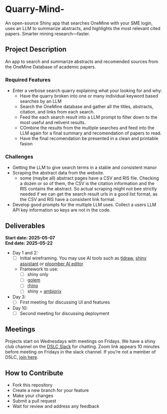 # Quarry-Mind-
An open-source Shiny app that searches OneMine with your SME login, uses an LLM to summarize abstracts, and highlights the most relevant cited papers. Smarter mining research—faster.

## Project Description

An app to search and summarize abstracts and recomended sources from the OneMine Database of academic papers.

### Required Features

- Enter a verbose search quarry explaining what your looking for and why:
  - Have the quarry broken into one or many individual keyword based searches by an LLM
  - Search the OneMine database and gather all the titles, abstracts, citation, and links from each search.
  - Feed the each search result into a LLM prompt to filter down to the most useful and relivent results.
  - COmbine the results from the multiple searches and feed into the LLM again for a final summary and recomendation of papers to read.
  - Have the final recomendation be presented in a clean and printable fasion
  
### Challenges

- Getting the LLM to give search terms in a stable and consistent manor
- Scraping the abstract data from the website.
  - some (maybe all) abstract pages have a CSV and RIS file.  Checking a dozen or so of them, the CSV is the citation information and the RIS contains the abstract.  So actual scraping might not bee strictly needed if we can get the search result urls in a good list format, as the CSV and RIS have a consistent link format.
- Develop good prompts for the multiple LLM uses.  Collect a users LLM API key information so keys are not in the code.
  
  
## Deliverables

**Start date: 2025-05-07**  
**End date: 2025-05-22**

- Day 1 and 2:
  - [ ] Initial wireframing. You may use AI tools such as
    [tldraw](https://www.tldraw.com/), [shiny
    assistant](https://gallery.shinyapps.io/assistant/#) or [ploomber AI
    editor](https://editor.ploomber.io/)
  - Framework to use:
    - [ ] shiny only
    - [ ] [golem](https://github.com/ThinkR-open/golem)
    - [ ] [rhino](https://github.com/Appsilon/rhino)
    - [ ] shiny + [ambiorix](https://ambiorix.dev/)
- Day 3:
  - [ ] First meeting for discussing UI and features
- Day 10:
  - [ ] Second meeting for discussing deployment
  
## Meetings

Projects start on Wednesdays with meetings on Fridays. We have a shiny
club channel on the [DSLC
Slack](https://dslcio.slack.com/archives/C08A52V98TY) for chatting. Zoom
link appears 10 minutes before meeting on Fridays in the slack channel.
If you’re not a member of DSLC, [join here](https://dslc.io/join).

## How to Contribute

- Fork this repository
- Create a new branch for your feature
- Make your changes
- Submit a pull request
- Wait for review and address any feedback